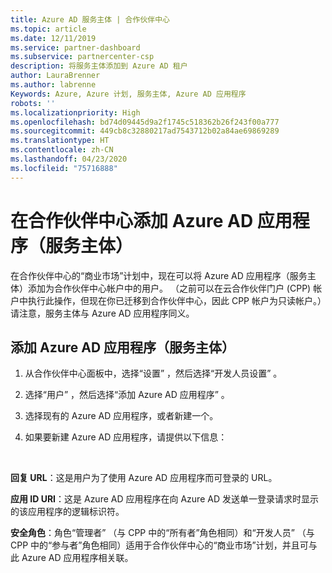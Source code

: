 ```yaml
---
title: Azure AD 服务主体 | 合作伙伴中心
ms.topic: article
ms.date: 12/11/2019
ms.service: partner-dashboard
ms.subservice: partnercenter-csp
description: 将服务主体添加到 Azure AD 租户
author: LauraBrenner
ms.author: labrenne
Keywords: Azure, Azure 计划, 服务主体, Azure AD 应用程序
robots: ''
ms.localizationpriority: High
ms.openlocfilehash: bd74d09445d9a2f1745c518362b26f243f00a777
ms.sourcegitcommit: 449cb8c32880217ad7543712b02a84ae69869289
ms.translationtype: HT
ms.contentlocale: zh-CN
ms.lasthandoff: 04/23/2020
ms.locfileid: "75716888"
---
```

# <a name="add-an-azure-ad-application-service-principal-in-partner-center"></a>在合作伙伴中心添加 Azure AD 应用程序（服务主体）

在合作伙伴中心的“商业市场”计划中，现在可以将 Azure AD 应用程序（服务主体）添加为合作伙伴中心帐户中的用户。 （之前可以在云合作伙伴门户 (CPP) 帐户中执行此操作，但现在你已迁移到合作伙伴中心，因此 CPP 帐户为只读帐户。）请注意，服务主体与 Azure AD 应用程序同义。

## <a name="add-an-azure-ad-application-service-principal"></a>添加 Azure AD 应用程序（服务主体）

1. 从合作伙伴中心面板中，选择“设置”  ，然后选择“开发人员设置”  。

2. 选择“用户”  ，然后选择“添加 Azure AD 应用程序”  。

3. 选择现有的 Azure AD 应用程序，或者新建一个。

4. 如果要新建 Azure AD 应用程序，请提供以下信息：  

  


**回复 URL**：这是用户为了使用 Azure AD 应用程序而可登录的 URL。 

**应用 ID URI**：这是 Azure AD 应用程序在向 Azure AD 发送单一登录请求时显示的该应用程序的逻辑标识符。 

**安全角色**：角色“管理者”  （与 CPP 中的“所有者”角色相同）和“开发人员”  （与 CPP 中的“参与者”角色相同）适用于合作伙伴中心的“商业市场”计划，并且可与此 Azure AD 应用程序相关联。  

  
